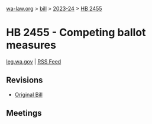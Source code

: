 [wa-law.org](/) > [bill](/bill/) > [2023-24](/bill/2023-24/) > [HB 2455](/bill/2023-24/hb/2455/)

# HB 2455 - Competing ballot measures
[leg.wa.gov](https://app.leg.wa.gov/billsummary?BillNumber=2455&Year=2023&Initiative=false) | [RSS Feed](./rss.xml)

## Revisions
* [Original Bill](1/)

## Meetings